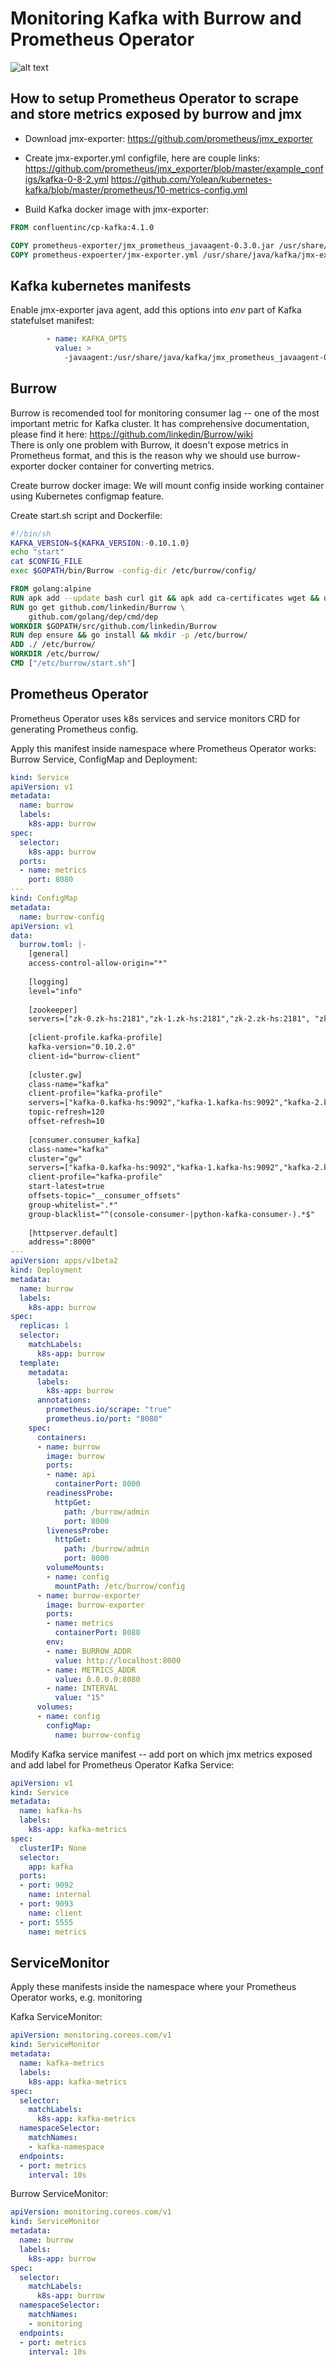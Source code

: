 Monitoring Kafka with Burrow and Prometheus Operator
=====

![alt text](https://raw.githubusercontent.com/ignatev/burrow-kafka-dashboard/master/image.png)

How to setup Prometheus Operator to scrape and store metrics exposed by burrow and jmx
-----

* Download jmx-exporter: https://github.com/prometheus/jmx_exporter
* Create jmx-exporter.yml configfile, here are couple links:
https://github.com/prometheus/jmx_exporter/blob/master/example_configs/kafka-0-8-2.yml
https://github.com/Yolean/kubernetes-kafka/blob/master/prometheus/10-metrics-config.yml

* Build Kafka docker image with jmx-exporter:

```Dockerfile
FROM confluentinc/cp-kafka:4.1.0

COPY prometheus-exporter/jmx_prometheus_javaagent-0.3.0.jar /usr/share/java/kafka/jmx_prometheus_javaagent-0.3.0.jar
COPY prometheus-expoerter/jmx-exporter.yml /usr/share/java/kafka/jmx-exporter.yml
```

Kafka kubernetes manifests
-----

Enable jmx-exporter java agent, add this options into *env* part of Kafka statefulset manifest:

```yaml
        - name: KAFKA_OPTS
          value: >
            -javaagent:/usr/share/java/kafka/jmx_prometheus_javaagent-0.3.0.jar=5555:/usr/share/java/kafka/jmx-exporter.yml
```

Burrow
-----

Burrow is recomended tool for monitoring consumer lag -- one of the most important metric for Kafka cluster.
It has comprehensive documentation, please find it here: https://github.com/linkedin/Burrow/wiki \
There is only one problem with Burrow, it doesn't expose metrics in Prometheus format, and this is the reason why we should use burrow-exporter docker container for converting metrics.

Create burrow docker image:
We will mount config inside working container using Kubernetes configmap feature.

Create start.sh script and Dockerfile:

```bash
#!/bin/sh
KAFKA_VERSION=${KAFKA_VERSION:-0.10.1.0}
echo "start"
cat $CONFIG_FILE
exec $GOPATH/bin/Burrow -config-dir /etc/burrow/config/

```

```Dockerfile
FROM golang:alpine
RUN apk add --update bash curl git && apk add ca-certificates wget && update-ca-certificates && rm -rf /var/cache/apk/*
RUN go get github.com/linkedin/Burrow \
    github.com/golang/dep/cmd/dep
WORKDIR $GOPATH/src/github.com/linkedin/Burrow
RUN dep ensure && go install && mkdir -p /etc/burrow/
ADD ./ /etc/burrow/
WORKDIR /etc/burrow/
CMD ["/etc/burrow/start.sh"]

```


Prometheus Operator
-----

Prometheus Operator uses k8s services and service monitors CRD for generating Prometheus config.

Apply this manifest inside namespace where Prometheus Operator works:
Burrow Service, ConfigMap and Deployment:
```yaml
kind: Service
apiVersion: v1
metadata:
  name: burrow
  labels:
    k8s-app: burrow
spec:
  selector:
    k8s-app: burrow
  ports:
  - name: metrics
    port: 8080
---
kind: ConfigMap
metadata:
  name: burrow-config
apiVersion: v1
data:
  burrow.toml: |-
    [general]
    access-control-allow-origin="*"
    
    [logging]
    level="info"
    
    [zookeeper]
    servers=["zk-0.zk-hs:2181","zk-1.zk-hs:2181","zk-2.zk-hs:2181", "zk-3.zk-hs:2181", "zk-4.zk-hs:2181"]
    
    [client-profile.kafka-profile]
    kafka-version="0.10.2.0"
    client-id="burrow-client"
    
    [cluster.gw]
    class-name="kafka"
    client-profile="kafka-profile"
    servers=["kafka-0.kafka-hs:9092","kafka-1.kafka-hs:9092","kafka-2.kafka-hs:9092","kafka-3.kafka-hs:9092","kafka-4.kafka-hs:9092"]
    topic-refresh=120
    offset-refresh=10
    
    [consumer.consumer_kafka]
    class-name="kafka"
    cluster="gw"
    servers=["kafka-0.kafka-hs:9092","kafka-1.kafka-hs:9092","kafka-2.kafka-hs:9092","kafka-3.kafka-hs:9092","kafka-4.kafka-hs:9092"]
    client-profile="kafka-profile"
    start-latest=true
    offsets-topic="__consumer_offsets"
    group-whitelist=".*"
    group-blacklist="^(console-consumer-|python-kafka-consumer-).*$"
    
    [httpserver.default]
    address=":8000"
---
apiVersion: apps/v1beta2
kind: Deployment
metadata:
  name: burrow
  labels:
    k8s-app: burrow
spec:
  replicas: 1
  selector:
    matchLabels:
      k8s-app: burrow
  template:
    metadata:
      labels:
        k8s-app: burrow
      annotations:
        prometheus.io/scrape: "true"
        prometheus.io/port: "8080"
    spec:
      containers:
      - name: burrow
        image: burrow
        ports:
        - name: api
          containerPort: 8000
        readinessProbe:
          httpGet:
            path: /burrow/admin
            port: 8000
        livenessProbe:
          httpGet:
            path: /burrow/admin
            port: 8000
        volumeMounts:
        - name: config
          mountPath: /etc/burrow/config
      - name: burrow-exporter
        image: burrow-exporter
        ports:
        - name: metrics
          containerPort: 8080
        env:
        - name: BURROW_ADDR
          value: http://localhost:8000
        - name: METRICS_ADDR
          value: 0.0.0.0:8080
        - name: INTERVAL
          value: "15"
      volumes:
      - name: config
        configMap:
          name: burrow-config

```

Modify Kafka service manifest -- add port on which jmx metrics exposed and add label for Prometheus Operator
Kafka Service:
```yaml
apiVersion: v1
kind: Service
metadata:
  name: kafka-hs
  labels:
    k8s-app: kafka-metrics
spec:
  clusterIP: None
  selector:
    app: kafka
  ports:
  - port: 9092
    name: internal
  - port: 9093
    name: client
  - port: 5555
    name: metrics
```

ServiceMonitor
----
Apply these manifests inside the namespace where your Prometheus Operator works, e.g. monitoring

Kafka ServiceMonitor:
```yaml
apiVersion: monitoring.coreos.com/v1
kind: ServiceMonitor
metadata:
  name: kafka-metrics
  labels:
    k8s-app: kafka-metrics
spec:
  selector:
    matchLabels:
      k8s-app: kafka-metrics
  namespaceSelector:
    matchNames:
    - kafka-namespace
  endpoints:
  - port: metrics
    interval: 10s
```

Burrow ServiceMonitor:

```yaml
apiVersion: monitoring.coreos.com/v1
kind: ServiceMonitor
metadata:
  name: burrow
  labels:
    k8s-app: burrow
spec:
  selector:
    matchLabels:
      k8s-app: burrow
  namespaceSelector:
    matchNames:
    - monitoring
  endpoints:
  - port: metrics
    interval: 10s

```
